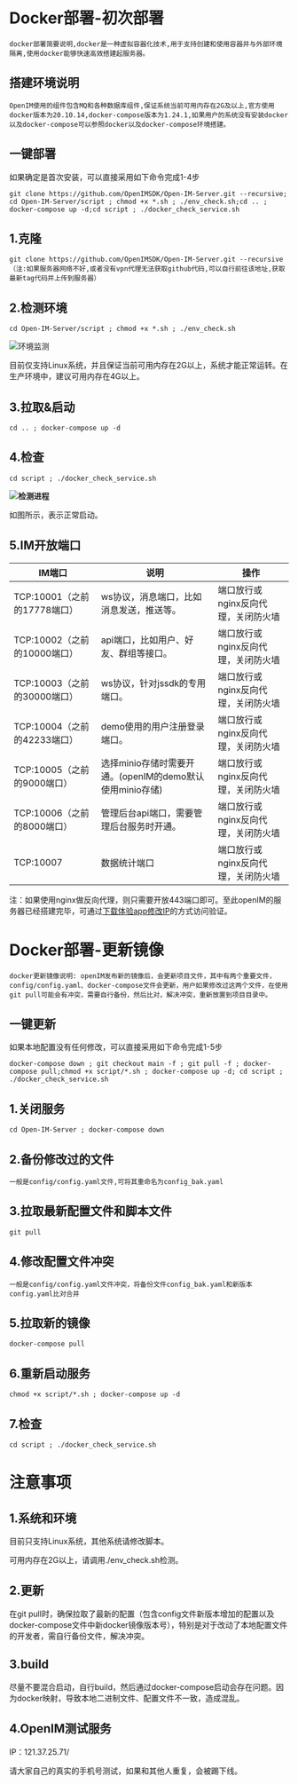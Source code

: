 # Docker部署-初次部署
```
docker部署简要说明,docker是一种虚拟容器化技术,用于支持创建和使用容器并与外部环境隔离,使用docker能够快速高效搭建起服务器。
```
## 搭建环境说明
```
OpenIM使用的组件包含MQ和各种数据库组件,保证系统当前可用内存在2G及以上,官方使用docker版本为20.10.14,docker-compose版本为1.24.1,如果用户的系统没有安装docker以及docker-compose可以参照docker以及docker-compose环境搭建。
```

## 一键部署

如果确定是首次安装，可以直接采用如下命令完成1-4步

``` 
git clone https://github.com/OpenIMSDK/Open-IM-Server.git --recursive; cd Open-IM-Server/script ; chmod +x *.sh ; ./env_check.sh;cd .. ; docker-compose up -d;cd script ; ./docker_check_service.sh
```

## 1.克隆 

```
git clone https://github.com/OpenIMSDK/Open-IM-Server.git --recursive（注:如果服务器网络不好,或者没有vpn代理无法获取github代码,可以自行前往该地址,获取最新tag代码并上传到服务器）
```

## 2.检测环境

```
cd Open-IM-Server/script ; chmod +x *.sh ; ./env_check.sh
```

![环境监测](../../images/docker_deploy_env.png)

目前仅支持Linux系统，并且保证当前可用内存在2G以上，系统才能正常运转。在生产环境中，建议可用内存在4G以上。

## 3.拉取&启动

```
cd .. ; docker-compose up -d
```

## 4.检查

```
cd script ; ./docker_check_service.sh
```

**![检测进程](../../images/docker_deploy_suc.png)**

如图所示，表示正常启动。

## 5.IM开放端口

| IM端口    | 说明                                    | 操作                                |
| --------- | --------------------------------------- | ----------------------------------- |
| TCP:10001（之前的17778端口） | ws协议，消息端口，比如消息发送，推送等。  | 端口放行或nginx反向代理，关闭防火墙 |
| TCP:10002（之前的10000端口）| api端口，比如用户、好友、群组等接口。     | 端口放行或nginx反向代理，关闭防火墙 |
| TCP:10003（之前的30000端口）| ws协议，针对jssdk的专用端口。           | 端口放行或nginx反向代理，关闭防火墙 |
| TCP:10004（之前的42233端口）| demo使用的用户注册登录端口。            | 端口放行或nginx反向代理，关闭防火墙 |
| TCP:10005（之前的9000端口）| 选择minio存储时需要开通。(openIM的demo默认使用minio存储) | 端口放行或nginx反向代理，关闭防火墙 |
| TCP:10006（之前的8000端口）| 管理后台api端口，需要管理后台服务时开通。 | 端口放行或nginx反向代理，关闭防火墙 |
| TCP:10007 | 数据统计端口 | 端口放行或nginx反向代理，关闭防火墙 |

注：如果使用nginx做反向代理，则只需要开放443端口即可。至此openIM的服务器已经搭建完毕，可通过[下载体验app修改IP](https://doc.rentsoft.cn/#/v2/validation/app)的方式访问验证。

# Docker部署-更新镜像
```
docker更新镜像说明: openIM发布新的镜像后，会更新项目文件，其中有两个重要文件，config/config.yaml、docker-compose文件会更新，用户如果修改过这两个文件，在使用git pull可能会有冲突，需要自行备份，然后比对，解决冲突，重新放置到项目目录中。
```

## 一键更新

如果本地配置没有任何修改，可以直接采用如下命令完成1-5步

```
docker-compose down ; git checkout main -f ; git pull -f ; docker-compose pull;chmod +x script/*.sh ; docker-compose up -d; cd script ; ./docker_check_service.sh
```

## 1.关闭服务

```
cd Open-IM-Server ; docker-compose down
```
## 2.备份修改过的文件
```
一般是config/config.yaml文件,可将其重命名为config_bak.yaml
```
## 3.拉取最新配置文件和脚本文件

```
git pull
```
## 4.修改配置文件冲突
```
一般是config/config.yaml文件冲突，将备份文件config_bak.yaml和新版本config.yaml比对合并
```
## 5.拉取新的镜像

```
docker-compose pull
```

## 6.重新启动服务

```
chmod +x script/*.sh ; docker-compose up -d
```

## 7.检查

```
cd script ; ./docker_check_service.sh
```

# 注意事项

## 1.系统和环境

目前只支持Linux系统，其他系统请修改脚本。

可用内存在2G以上，请调用./env_check.sh检测。

## 2.更新

在git pull时，确保拉取了最新的配置（包含config文件新版本增加的配置以及docker-compose文件中新docker镜像版本号），特别是对于改动了本地配置文件的开发者，需自行备份文件，解决冲突。

## 3.build

尽量不要混合启动，自行build，然后通过docker-compose启动会存在问题。因为docker映射，导致本地二进制文件、配置文件不一致，造成混乱。

## 4.OpenIM测试服务

IP：121.37.25.71/

请大家自己的真实的手机号测试，如果和其他人重复，会被踢下线。

